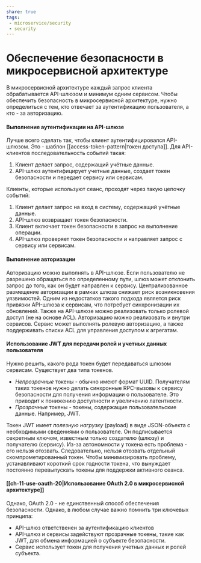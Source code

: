 ```yaml
---
share: true
tags:
 - microservice/security
 - security
---
```

# Обеспечение безопасности в микросервисной архитектуре
В микросервисной архитектуре каждый запрос клиента обрабатывается API-шлюзом и минимум одним сервисом. Чтобы обеспечить безопасность в микросервисной архитектуре, нужно определиться с тем, кто отвечает за аутентификацию пользователя, а кто - за авторизацию.
#### Выполнение аутентификации на API-шлюзе
Лучше всего сделать так, чтобы клиент аутентифицировался API-шлюзом. 
Это - шаблон [[access-token-pattern|токен доступа]]. 
Для API-клиентов последовательность событий такая:
1. Клиент делает запрос, содержащий учётные данные.
2. API-шлюз аутентифицирует учетные данные, создает токен безопасности и передает сервису или сервисам.

Клиенты, которые используют сеанс, проходят через такую цепочку событий:
1. Клиент делает запрос на вход в систему, содержащий учётные данные.
2. API-шлюз возвращает токен безопасности.
3. Клиент включает токен безопасности в запрос на выполнение операции.
4. API-шлюз проверяет токен безопасности и направляет запрос с сервису или сервисам.
#### Выполнение авторизации
Авторизацию можно выполнять в API-шлюзе. Если пользователю не разрешено обращаться по определенному пути, шлюз может отклонить запрос до того, как он будет направлен к сервису. Централизованное размещение авторизации в рамках шлюза снижает риск возникновения уязвимостей.
Одним из недостатков такого подхода является риск привязки API-шлюза к сервисам, что потребует синхронизации их обновлений. Также на API-шлюзе можно реализовать только ролевой доступ (не на основе ACL).
Авторизацию можно реализовать и внутри сервисов. Сервис может выполнять ролевую авторизацию, а также поддерживать списки ACL для управления доступом к агрегатам.
#### Использование JWT для передачи ролей и учетных данных пользователя
Нужно решить, какого рода токен будет передаваться шлюзом сервисам. Существует два типа токенов.
- *Непрозрачные* токены - обычно имеют формат UUID. Получателям таких токенов нужно делать синхронные RPC-вызовы к сервису безопасности для получения информации о пользователе. Это приводит к понижению доступности и увеличению латентности.
- *Прозрачные* токены - токены, содержащие пользовательские данные. Например, JWT.

Токен JWT имеет *полезную нагрузку* (payload) в виде JSON-объекта с необходимыми сведениями о пользователе. Он подписывается секретным ключом, известным только создателю (шлюзу) и получателю (сервису).
Из-за автономности у токена есть проблема - его нельзя отозвать. Следовательно, нельзя отозвать отдельный скомпрометированный токен. Чтобы минимизировать проблему, устанавливают короткий срок годности токена, что вынуждает постоянно перевыпускать токены для поддержки активного сеанса.

#### [[ch-11-use-oauth-20|Использование OAuth 2.0 в микросервисной архитектуре]]

Однако, OAuth 2.0 - не единственный способ обеспечения безопасности. Однако, в любом случае важно помнить три ключевых принципа:
- API-шлюз ответственен за аутентификацию клиентов
- API-шлюз и сервисы задействуют прозрачные токены, такие как JWT, для обмена информацией о субъекте безопасности.
- Сервис использует токен для получения учетных данных и ролей субъекта.
